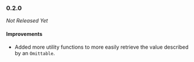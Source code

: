 ### 0.2.0

_Not Released Yet_

#### Improvements

- Added more utility functions to more easily retrieve the value described by an
  `Omittable`.
